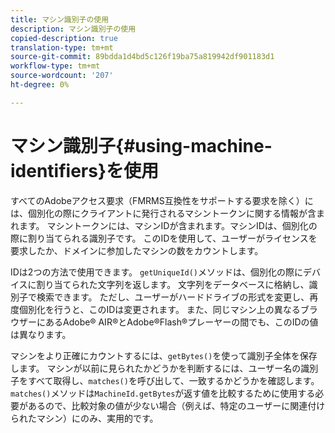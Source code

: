 ```yaml
---
title: マシン識別子の使用
description: マシン識別子の使用
copied-description: true
translation-type: tm+mt
source-git-commit: 89bdda1d4bd5c126f19ba75a819942df901183d1
workflow-type: tm+mt
source-wordcount: '207'
ht-degree: 0%

---
```



# マシン識別子{#using-machine-identifiers}を使用

すべてのAdobeアクセス要求（FMRMS互換性をサポートする要求を除く）には、個別化の際にクライアントに発行されるマシントークンに関する情報が含まれます。 マシントークンには、マシンIDが含まれます。マシンIDは、個別化の際に割り当てられる識別子です。 このIDを使用して、ユーザーがライセンスを要求したか、ドメインに参加したマシンの数をカウントします。

IDは2つの方法で使用できます。 `getUniqueId()`メソッドは、個別化の際にデバイスに割り当てられた文字列を返します。 文字列をデータベースに格納し、識別子で検索できます。 ただし、ユーザーがハードドライブの形式を変更し、再度個別化を行うと、このIDは変更されます。 また、同じマシン上の異なるブラウザーにあるAdobe® AIR®とAdobe®Flash®プレーヤーの間でも、このIDの値は異なります。

マシンをより正確にカウントするには、`getBytes()`を使って識別子全体を保存します。 マシンが以前に見られたかどうかを判断するには、ユーザー名の識別子をすべて取得し、`matches()`を呼び出して、一致するかどうかを確認します。 `matches()`メソッドは`MachineId.getBytes`が返す値を比較するために使用する必要があるので、比較対象の値が少ない場合（例えば、特定のユーザーに関連付けられたマシン）にのみ、実用的です。
